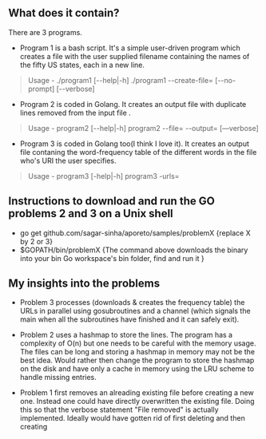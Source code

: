 

What does it contain?
---------------------

There are 3 programs.
- Program 1 is a bash script. It's a simple user-driven program which creates a file with the user supplied filename containing the names of the fifty US states, each in a new line. 
> Usage - ./program1 [--help|-h]
        ./program1 --create-file=<filename> [--no-prompt] [--verbose]
- Program 2 is coded in Golang. It creates an output file with duplicate lines removed from the input file . 
> Usage - program2 [--help|-h]
        program2 --file=<filename> --output=<output-filename> [—verbose]
        
- Program 3 is coded in Golang too(I think I love it). It creates an output file contaning the word-frequency table of the different words in the file who's URI the user specifies.
> Usage - program3 [-help|-h]
        program3 -urls=<comma-seperated-one-or-more-urls>

Instructions to download and run the GO problems 2 and 3 on a Unix shell
------------------------------------------------------------------------

+ go get github.com/sagar-sinha/aporeto/samples/problemX                                {replace X by 2 or 3} 
+ $GOPATH/bin/problemX                                                                  {The command above downloads                                                                                               the binary into your bin Go                                                                                                workspace's bin folder, find and                                                                                           run it }


My insights into the problems 
-----------------------------
- Problem 3 processes (downloads & creates the frequency table) the URLs in parallel using gosubroutines and a channel (which signals the main when all the subroutines have finished and it can safely exit).

- Problem 2 uses a hashmap to store the lines. The program has a complexity of O(n) but one needs to be careful with the memory usage. The files can be long and storing a hashmap in memory may not be the best idea. Would rather then change the program to store the hashmap on the disk and have only a cache in memory using the LRU scheme to handle missing entries.

- Problem 1 first removes an alreading existing file before creating a new one. Instead one could have directly overwritten the existing file. Doing this so that the verbose statement "File removed" is actually implemented. Ideally would have gotten rid of first deleting and then creating
